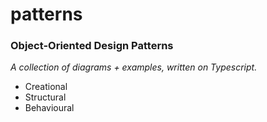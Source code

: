 # patterns

### Object-Oriented Design Patterns

*A collection of diagrams + examples, written on Typescript.*

+ Creational
+ Structural
+ Behavioural


